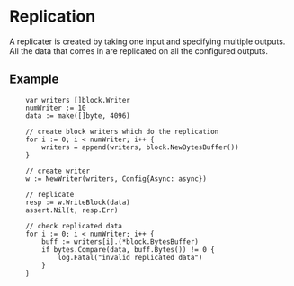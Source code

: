 # Replication

A replicater is created by taking one input and specifying multiple outputs. 
All the data that comes in are replicated on all the configured outputs.

## Example

```
	var writers []block.Writer
	numWriter := 10
	data := make([]byte, 4096)

	// create block writers which do the replication
	for i := 0; i < numWriter; i++ {
		writers = append(writers, block.NewBytesBuffer())
	}

	// create writer
	w := NewWriter(writers, Config{Async: async})

	// replicate
	resp := w.WriteBlock(data)
	assert.Nil(t, resp.Err)

	// check replicated data
	for i := 0; i < numWriter; i++ {
		buff := writers[i].(*block.BytesBuffer)
		if bytes.Compare(data, buff.Bytes()) != 0 {
			log.Fatal("invalid replicated data")
		}
	}
```
```
